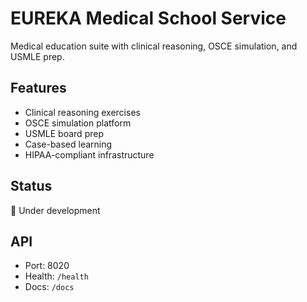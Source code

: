# EUREKA Medical School Service

Medical education suite with clinical reasoning, OSCE simulation, and USMLE prep.

## Features
- Clinical reasoning exercises
- OSCE simulation platform
- USMLE board prep
- Case-based learning
- HIPAA-compliant infrastructure

## Status
🚧 Under development

## API
- Port: 8020
- Health: `/health`
- Docs: `/docs`
